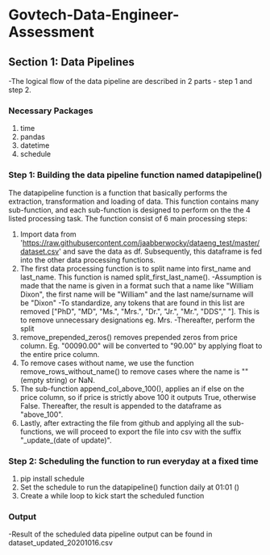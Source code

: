 # Govtech-Data-Engineer-Assessment

## Section 1: Data Pipelines

-The logical flow of the data pipeline are described in 2 parts - step 1 and step 2.

### Necessary Packages
1) time
2) pandas
3) datetime
4) schedule

### Step 1: Building the data pipeline function named datapipeline()

The datapipeline function is a function that basically performs the extraction, transformation and loading of data. This function contains many sub-function, and each sub-function is designed to perform on the the 4 listed processing task. The function consist of 6 main processing steps:
1) Import data from 'https://raw.githubusercontent.com/jaabberwocky/dataeng_test/master/dataset.csv' and save the data as df. Subsequently, this dataframe is fed into the other data processing functions.
2) The first data processing function is to split name into first_name and last_name. This function is named split_first_last_name().
-Assumption is made that the name is given in a format such that a name like "William Dixon", the first name will be "William" and the last name/surname will be "Dixon"
-To standardize, any tokens that are found in this list are removed ["PhD", "MD", "Ms.", "Mrs.", "Dr.", "Jr.", "Mr.", "DDS"," "]. This is to remove unnecessary designations eg. Mrs.
-Thereafter, perform the split
3) remove_prepended_zeros() removes prepended zeros from price column. Eg. "00090.00" will be converted to "90.00" by applying float to the entire price column.
4) To remove cases without name, we use the function remove_rows_without_name() to remove cases where the name is "" (empty string) or NaN.
5) The sub-function append_col_above_100(), applies an if else on the price column, so if price is strictly above 100 it outputs True, otherwise False. Thereafter, the result is appended to the dataframe as "above_100".
6) Lastly, after extracting the file from github and applying all the sub-functions, we will proceed to export the file into csv with the suffix "\_update\_(date of update)".

### Step 2: Scheduling the function to run everyday at a fixed time

1) pip install schedule
2) Set the schedule to run the datapipeline() function daily at 01:01 ()
3) Create a while loop to kick start the scheduled function

### Output

-Result of the scheduled data pipeline output can be found in dataset_updated_20201016.csv
